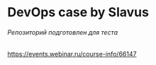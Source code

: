 # DevOps case by Slavus
###### Репозиторий подготовлен для теста  
https://events.webinar.ru/course-info/66147
